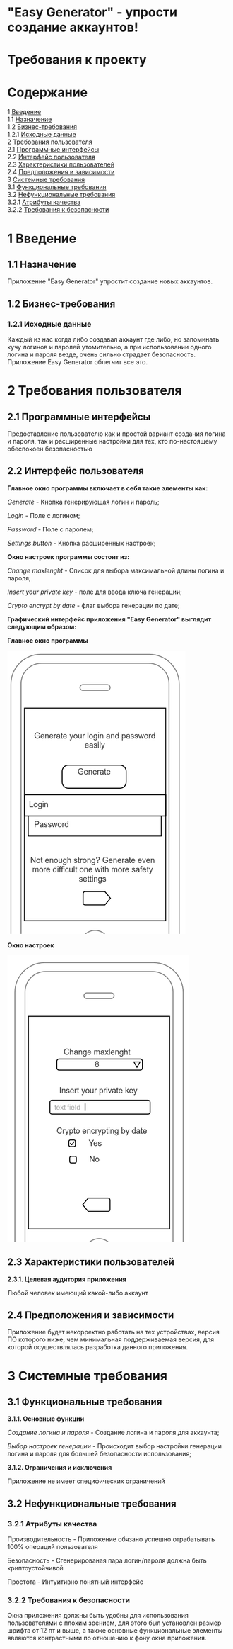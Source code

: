 # "Easy Generator" - упрости создание аккаунтов!

# **Требования к проекту**

# Содержание
1 [Введение](#intro)  
1.1 [Назначение](#appointment)  
1.2 [Бизнес-требования](#business_requirements)  
1.2.1 [Исходные данные](#business_opportunities)  
2 [Требования пользователя](#user_requirements)  
2.1 [Программные интерфейсы](#software_interfaces)  
2.2 [Интерфейс пользователя](#user_interface)  
2.3 [Характеристики пользователей](#user_specifications)  
2.4 [Предположения и зависимости](#assumptions_and_dependencies)  
3 [Системные требования](#system_requirements)  
3.1 [Функциональные требования](#functional_requirements)  
3.2 [Нефункциональные требования](#non-functional_requirements)  
3.2.1 [Атрибуты качества](#quality_attributes)  
3.2.2 [Требования к безопасности](#security_requirements)  

<a name="intro"/>

# 1 Введение

<a name="appointment"/>

## 1.1 Назначение

Приложение "Easy Generator" упростит создание новых аккаунтов. 

<a name="business_requirements"/>

## 1.2 Бизнес-требования

<a name="business_opportunities"/>

### 1.2.1 Исходные данные

Каждый из нас когда либо создавал аккаунт где либо, но запоминать кучу логинов и паролей утомительно, а при использовании одного логина и пароля везде, очень сильно страдает безопасность. Приложение Easy Generator облегчит все это.

<a name="user_requirements"/>

# 2 Требования пользователя

<a name="software_interfaces"/>

## 2.1 Программные интерфейсы

Предоставление пользователю как и простой вариант создания логина и пароля, так и расширенные настройки для тех, кто по-настоящему обеспокоен безопасностью

<a name="user_interface"/>

## 2.2 Интерфейс пользователя

**Главное окно программы включает в себя такие элементы как:**

*Generate* - Кнопка генерирующая логин и пароль;

*Login* - Поле с логином;

*Password* - Поле с паролем;

*Settings button* - Кнопка расширенных настроек;

**Окно настроек программы состоит из:** 

*Change maxlenght* - Список для выбора максимальной длины логина и пароля;

*Insert your private key* - поле для ввода ключа генерации; 

*Crypto encrypt by date* - флаг выбора генерации по дате;

**Графический интерфейс приложения "Easy Generator" выглядит следующим образом:**

**Главное окно программы**

![Главное окно программы](/Images/Easy_Main.png)  

**Окно настроек**

![Окно настроек](/Images/Easy_Settings.png)  
 

<a name="user_specifications"/>

## 2.3 Характеристики пользователей

**2.3.1. Целевая аудитория приложения**

Любой человек имеющий какой-либо аккаунт

<a name="assumptions_and_dependencies"/>

## 2.4 Предположения и зависимости

Приложение будет некорректно работать на тех устройствах, версия ПО которого ниже, чем минимальная поддерживаемая версия, для которой осуществлялась разработка данного приложения.

<a name="system_requirements"/>

# 3 Системные требования

<a name="functional_requirements"/>

## 3.1 Функциональные требования

**3.1.1. Основные функции**

*Создание логина и пароля* - Создание логина и пароля для аккаунта;

*Выбор настроек генерации* - Происходит выбор настройки генерации логина и пароля для большей безопасности использования;

**3.1.2. Ограничения и исключения**

Приложение не имеет специфических ограничений

<a name="non-functional_requirements"/>

## 3.2 Нефункциональные требования

<a name="quality_attributes"/>

### 3.2.1 Атрибуты качества

Производительность - Приложение обязано успешно отрабатывать 100% операций пользователя

Безопасность - Сгенерированая пара логин/пароля должна быть криптоустойчивой

Простота - Интуитивно понятный интерфейс


<a name="security_requirements"/>

### 3.2.2 Требования к безопасности

Окна приложения должны быть удобны для использования пользователями с плохим зрением, для этого был установлен размер шрифта от 12 пт и выше, а также основные функциональные элементы являются контрастными по отношению к фону окна приложения.

